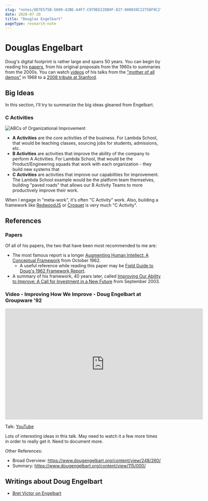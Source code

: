 ```yaml
---
slug: "notes/8D7E575B-5699-42BE-A4F7-C970EE22DB9F-827-000038C22758F9C2"
date: 2020-07-20
title: "Douglas Engelbart"
pageType: research-note
---
```

# Douglas Engelbart
Doug's digital footprint is rather large and spans 50 years. You can begin by reading his [papers](https://www.dougengelbart.org/content/view/164/126/), from his original proposals from the 1960s to summaries from the 2000s. You can watch [videos](https://archive.org/details/dougengelbartarchives?&sort=-downloads&page=2) of his talks from the ["mother of all demos"](http://www.dougengelbart.org/firsts/dougs-1968-demo.html) in 1968 to a [2008 tribute at Stanford](https://archive.org/details/StanfordNews2008TributeEngelbart).

## Big Ideas
In this section, I'll try to summarize the big ideas gleaned from Engelbart.

### C Activities
![ABCs of Organizational Improvement](http://dougengelbart.org/images/pubs/papers/augment-132803/132803_01.jpg)

- **A Activities** are the core activities of the business. For Lambda School, that would be teaching classes, sourcing jobs for students, admissions, etc.
- **B Activities** are activities that improve the ability of the company to perform A Activities. For Lambda School, that would be the Product/Engineering squads that work with each organization - they build new systems that 
- **C Activities** are activities that improve our capabilities for improvement. The Lambda School example would be the platform team themselves, building "paved roads" that allows our B Activity Teams to more productively improve their work.

When I engage in "meta-work", it's often "C Activity" work. Also, building a framework like [RedwoodJS](https://redwoodjs.com) or [Croquet](https://croquet.io) is very much "C Activity".

## References
### Papers
Of all of his papers, the two that have been most recommended to me are:

- The most famous report is a longer [Augmenting Human Intellect: A Conceptual Framework](http://worrydream.com/refs/Engelbart%20-%20Augmenting%20Human%20Intellect.pdf) from October 1962.
	- A useful reference while reading this paper may be [Field Guide to Doug's 1962 Framework Report](https://www.dougengelbart.org/content/view/380).
- A summary of his framework, 40 years later, called [Improving Our Ability to Improve: A Call for Investment in a New Future](http://worrydream.com/refs/Engelbart%20-%20Improving%20Our%20Ability%20to%20Improve.pdf) from September 2003.

### Video - Improving How We Improve - Doug Engelbart at Groupware '92

<iframe id="ytplayer" type="text/html" width="640" height="360"
  src="https://www.youtube.com/embed/sQzznHqFrYg?autoplay=1&origin=https://jessmart.in"
  frameborder="0"></iframe>

Talk: [YouTube](https://www.youtube.com/watch?v=sQzznHqFrYg)

Lots of interesting ideas in this talk. May need to watch it a few more times in order to really get it. Need to document more.

Other References:
- Broad Overview: https://www.dougengelbart.org/content/view/248/260/
- Summary: https://www.dougengelbart.org/content/view/115/000/

## Writings about Doug Engelbart
- [Bret Victor on Engelbart](http://worrydream.com/#!/Engelbart)

